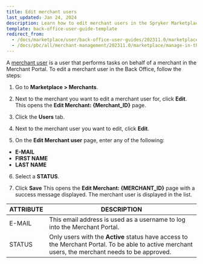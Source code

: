 ```yaml
---
title: Edit merchant users
last_updated: Jan 24, 2024
description: Learn how to edit merchant users in the Spryker Marketplace Back Office for your Spryker B2B projects.
template: back-office-user-guide-template
redirect_from:
  - /docs/marketplace/user/back-office-user-guides/202311.0/marketplace/merchants/managing-merchant-users.html
  - /docs/pbc/all/merchant-management/202311.0/marketplace/manage-in-the-back-office/manage-merchant-users.html
---
```


A [merchant user](/docs/pbc/all/merchant-management/latest/marketplace/marketplace-merchant-feature-overview/merchant-users-overview.html) is a user that performs tasks on behalf of a merchant in the Merchant Portal. To edit a merchant user in the Back Office, follow the steps:

1. Go to **Marketplace&nbsp;<span aria-label="and then">></span> Merchants**.

2. Next to the merchant you want to edit a merchant user for, click **Edit**.
    This opens the **Edit Merchant: {Merchant_ID}** page.

3. Click the **Users** tab.

4. Next to the merchant user you want to edit, click **Edit**.

5. On the **Edit Merchant user** page, enter any of the following:
- **E-MAIL**
- **FIRST NAME**
- **LAST NAME**

6. Select a **STATUS**.

7. Click **Save**
    This opens the **Edit Merchant: {MERCHANT_ID}** page with a success message displayed. The merchant user is displayed in the list.

| ATTRIBUTE | DESCRIPTION |
|-|-|
| E-MAIL | This email address is used as a username to log into the Merchant Portal.  |
| STATUS | Only users with the **Active** status have access to the Merchant Portal. To be able to active merchant users, the merchant needs to be approved. |
